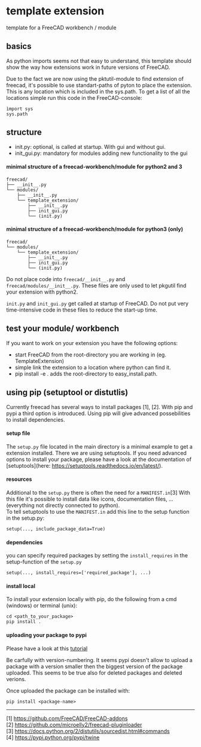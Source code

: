 # template extension
template for a FreeCAD workbench / module

## basics
As python imports seems not that easy to understand, this template should show the way how extensions work in future versions of FreeCAD.

Due to the fact we are now using the pktutil-module to find extension of freecad, it's possible to use standart-paths of pyton to place the extension. This is any location which is included in the sys.path. To get a list of all the locations simple run this code in the FreeCAD-console:

```
ìmport sys
sys.path
```

## structure
- init.py: optional, is called at startup. With gui and without gui. <insert the exact use case>
- init_gui.py: mandatory for modules adding new functionality to the gui

#### minimal structure of a freecad-workbench/module for python2 and 3
```
freecad/
├── __init__.py
└── modules/
    ├── __init__.py
    └── template_extension/
        ├── __init__.py
        ├── init_gui.py
        └── (init.py)
```

#### minimal structure of a freecad-workbench/module for python3 (only)
```
freecad/
└── modules/
    └── template_extension/
        ├── __init__.py
        ├── init_gui.py
        └── (init.py)
```

Do not place code into `freecad/__init__.py` and `freecad/modules/__init__.py`. These files are only used to let pkgutil find your extension with python2.

`init.py` and `init_gui.py` get called at startup of FreeCAD. Do not put very time-intensive code in these files to reduce the start-up time.

## test your module/ workbench
If you want to work on your extension you have the following options:

- start FreeCAD from the root-directory you are working in (eg. TemplateExtension)
- simple link the extension to a location where python can find it.
- pip install -e . adds the root-directory to easy_install.path.

## using pip (setuptool or distutlis)
Currently freecad has several ways to install packages [1], [2]. With pip and pypi a third option is introduced. Using pip  will give advanced possebilities to install dependencies.

#### setup file
The `setup.py` file located in the main directory is a minimal example to get a extension installed. There we are using setuptools. If you need advanced options to install your package, please have a look at the documentation of [setuptools](here: https://setuptools.readthedocs.io/en/latest/).

#### resources
Additional to the `setup.py` there is often the need for a `MANIFEST.in`[3] With this file it's possible to install data like icons, documentation files, ... (everything not directly connected to python).  
To tell setuptools to use the `MANIFEST.in` add this line to the setup function in the setup.py:

```
setup(..., include_package_data=True)
```

#### dependencies
you can specify required packages by setting the `install_requires` in the setup-function of the `setup.py`  
```
setup(..., install_requires=['required_package'], ...)
```  

#### install local
To install your extension locally with pip, do the following from a cmd (windows) or terminal (unix):
```
cd <path_to_your_package>
pip install .
```

#### uploading your package to pypi
Please have a look at this [tutorial](https://pypi.python.org/pypi/twine)

Be carfully with version-numbering. It seems pypi doesn't allow to upload a package with a version smaller then the biggest version of the package uploaded. This seems to be true also for deleted packages and deleted verions.

Once uploaded the package can be installed with:
```
pip install <package-name>
```
--------------------------------------------------------------------------------

[1] https://github.com/FreeCAD/FreeCAD-addons  
[2] https://github.com/microelly2/freecad-pluginloader  
[3] https://docs.python.org/2/distutils/sourcedist.html#commands  
[4] https://pypi.python.org/pypi/twine
